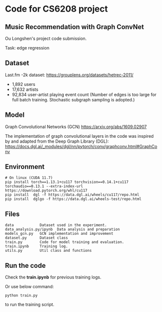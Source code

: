# Code for CS6208 project
## Music Recommendation with Graph ConvNet
Ou Longshen's project code submission.

Task: edge regression

## Dataset
Last.fm -2k dataset: https://grouplens.org/datasets/hetrec-2011/
- 1,892 users
- 17,632 artists
- 92,834 user-artist playing event count
(Number of edges is too large for full batch training. Stochastic subgraph sampling is adopted.)

## Model
Graph Convolutional Networks (GCN) https://arxiv.org/abs/1609.02907

The implementation of graph convolutional layers in the code was inspired by and adapted from the Deep Graph Library (DGL): https://docs.dgl.ai/_modules/dgl/nn/pytorch/conv/graphconv.html#GraphConv

## Environment
    # On linux (CUDA 11.7)
    pip install torch==1.13.1+cu117 torchvision==0.14.1+cu117 torchaudio==0.13.1 --extra-index-url https://download.pytorch.org/whl/cu117
    pip install  dgl -f https://data.dgl.ai/wheels/cu117/repo.html
    pip install  dglgo -f https://data.dgl.ai/wheels-test/repo.html

## Files
    data            Dataset used in the experiment.
    data_analysis.py/ipynb  Data analysis and preparation
    models_gcn.py   GCN implementation and improvement
    dataset.py      Dataset class    
    train.py        Code for model training and evaluation.
    train.ipynb     Training log.
    utils.py        Util class and functions

## Run the code
Check the **train.ipynb** for previous training logs. 

Or use below command:
    
    python train.py
to run the training script. 